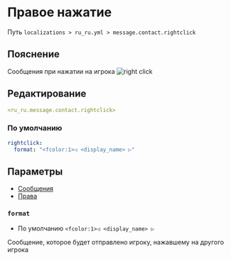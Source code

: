 # Правое нажатие
Путь `localizations > ru_ru.yml > message.contact.rightclick`

## Пояснение
Сообщения при нажатии на игрока
![right click](/rightclick.png)

## Редактирование
```yaml
<ru_ru.message.contact.rightclick>
```

### По умолчанию
```yaml
rightclick:
  format: "<fcolor:1>◁ <display_name> ▷"
```

## Параметры

- [Сообщения](/ru/message/contact/rightclick/)
- [Права](/ru/permission/message/contact/rightclick/)

### `format`
- По умолчанию `<fcolor:1>◁ <display_name> ▷`

Сообщение, которое будет отправлено игроку, нажавшему на другого игрока
